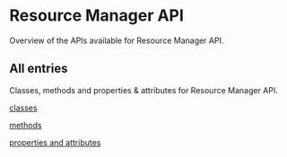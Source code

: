 [
This is a templated file. Adding content to this file may result in it being
reverted. Instead, if you want to place additional content, create an
"overview_content.md" file in `docs/` directory. The Sphinx tool will
pick up on the content and merge the content.
]: #

# Resource Manager API

Overview of the APIs available for Resource Manager API.

## All entries

Classes, methods and properties & attributes for
Resource Manager API.

[classes](https://cloud.google.com/python/docs/reference/cloudresourcemanager/latest/summary_class.html)

[methods](https://cloud.google.com/python/docs/reference/cloudresourcemanager/latest/summary_method.html)

[properties and
attributes](https://cloud.google.com/python/docs/reference/cloudresourcemanager/latest/summary_property.html)
